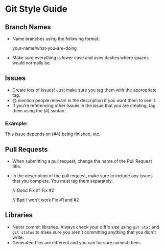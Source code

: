 # Git Style Guide


## Branch Names

* Name branches using the following format:

    your-name/what-you-are-doing

* Make sure everything is lower case and uses dashes where spaces would normally be.


## Issues

* Create lots of issues! Just make sure you tag them with the appropriate tag.
* @ mention people relevant in the description if you want them to see it.
* If you're referencing other issues in the issue that you are creating, tag them using the (#<number>) syntax.

### Example:
This issue depends on (#4) being finished, etc.


## Pull Requests

* When submitting a pull request, change the name of the Pull Request title.
* In the description of the pull request, make sure to include any issues that you complete. You must tag them separately:

    // Good
    Fix #1
    Fix #2

    // Bad / won't work
    Fix #1 and #2


## Libraries

* Never commit libraries. Always check your diff's size using `git stat` and `git status` to make sure you aren't committing anything that you didn't write.
* Generated files are different and you can for sure commit them.
